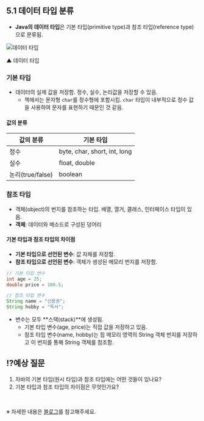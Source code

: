 ## 5.1 데이터 타입 분류

- **Java의 데이터 타입**은 기본 타입(primitive type)과 참조 타입(reference type)으로 분류됨.

![데이터 타입](https://img1.daumcdn.net/thumb/R1280x0/?scode=mtistory2&fname=https%3A%2F%2Fblog.kakaocdn.net%2Fdn%2FrE08O%2FbtsL0MOzWnQ%2FtzNnS5TvsiGHqn0ACnL9Uk%2Fimg.png)

▲ 데이터 타입

### 기본 타입
- 데이터의 실제 값을 저장함. 정수, 실수, 논리값을 저장할 수 있음.
    - 책에서는 문자형 `char`를 정수형에 포함시킴. `char` 타입이 내부적으로 정수 값을 사용하여 문자를 표현하기 때문인 것 같음.

#### 값의 분류

| 값의 분류       | 기본 타입                   |
|----------------|--------------------------|
| 정수             | byte, char, short, int, long |
| 실수             | float, double               |
| 논리(true/false) | boolean                     |

### 참조 타입
- 객체(object)의 번지를 참조하는 타입. 배열, 열거, 클래스, 인터페이스 타입이 있음.
- **객체**: 데이터와 메소드로 구성된 덩어리

#### 기본 타입과 참조 타입의 차이점
- **기본 타입으로 선언된 변수**: 값 자체를 저장함.
- **참조 타입으로 선언된 변수**: 객체가 생성된 메모리 번지를 저장함.

```java
// 기본 타입 변수
int age = 25;
double price = 100.5;

// 참조 타입 변수
String name = "신용권";
String hobby = "독서";
```

- 변수는 모두 **스택(stack)**에 생성됨.
    - 기본 타입 변수(age, price)는 직접 값을 저장하고 있음.
    - 참조 타입 변수(name, hobby)는 힙 메모리 영역의 String 객체 번지를 저장하고 이 번지를 통해 String 객체를 참조함.

## ⁉️예상 질문

1. 자바의 기본 타입(원시 타입)과 참조 타입에는 어떤 것들이 있나요?
2. 기본 타입과 참조 타입의 차이점은 무엇인가요?

&nbsp;

※ 자세한 내용은 [블로그](https://mandusitstudy.tistory.com/322)를 참고해주세요.